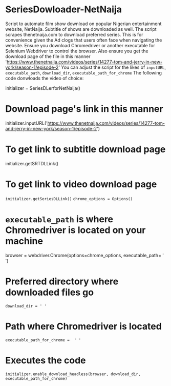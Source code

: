 # SeriesDowloader-NetNaija
Script to automate film show download on popular Nigerian entertainment website, NetNaija. Subtitle of shows are downloaded as well.
The script scrapes thenetnaija.com to download  preferred series. This is for convenience given the Ad clogs that users often face when navigating the website.
Ensure you download Chromedriver or another executable for Selenium Webdriver to control the browser.
Also ensure you get the download page of the file in this manner 'https://www.thenetnaija.com/videos/series/14277-tom-and-jerry-in-new-york/season-1/episode-2'
You can adjust the script for the likes of `inputURL`, `executable_path`, `download_dir`, `executable_path_for_chrome`
The following code donwloads the video of choice:

initializer = SeriesDLerforNetNaija()
# Download page's link in this manner
initializer.inputURL('https://www.thenetnaija.com/videos/series/14277-tom-and-jerry-in-new-york/season-1/episode-2')
# To get link to subtitle download page
initializer.getSRTDLLink()
# To get link to video download page
`initializer.getSeriesDLLink()`
`chrome_options = Options()`

# `executable_path` is where Chromedriver is located on your machine
browser = webdriver.Chrome(options=chrome_options, executable_path= ' ')

 # Preferred directory where downloaded files go
`download_dir = ' '`

# Path where Chromedriver is located
`executable_path_for_chrome =  ' '`

# Executes the code
`initializer.enable_download_headless(browser, download_dir, executable_path_for_chrome)`
